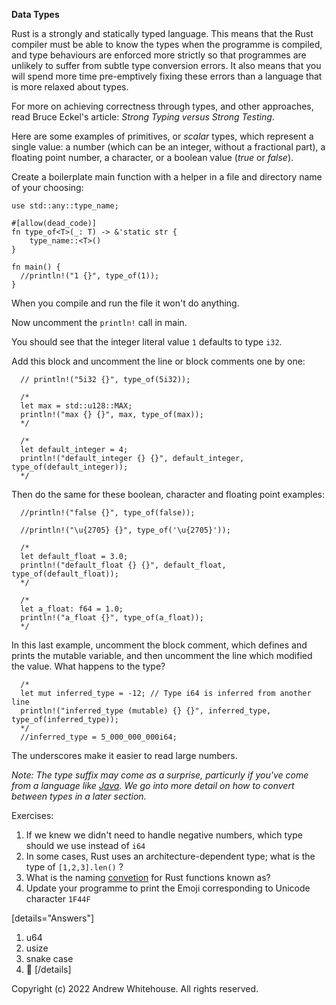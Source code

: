 **Data Types**

Rust is a strongly and statically typed language. This means that the Rust compiler must be able to know the types when the programme is compiled, and type behaviours are enforced more strictly so that programmes are unlikely to suffer from subtle type conversion errors. It also means that you will spend more time pre-emptively fixing these errors than a language that is more relaxed about types.

For more on achieving correctness through types, and other approaches, read Bruce Eckel's article: _Strong Typing versus Strong Testing_.

Here are some examples of primitives, or _scalar_ types, which represent a single value: a number (which can be an integer, without a fractional part), a floating point number, a character, or a boolean value (_true_ or _false_).

Create a boilerplate main function with a helper in a file and directory name of your choosing:

```
use std::any::type_name;
  
#[allow(dead_code)]
fn type_of<T>(_: T) -> &'static str {
    type_name::<T>()
}

fn main() {
  //println!("1 {}", type_of(1));
}
```

When you compile and run the file it won't do anything.

Now uncomment the `println!` call in main.

You should see that the integer literal value `1` defaults to type `i32`.

Add this block and uncomment the line or block comments one by one:

```
  // println!("5i32 {}", type_of(5i32));

  /*
  let max = std::u128::MAX;
  println!("max {} {}", max, type_of(max));
  */

  /*
  let default_integer = 4;
  println!("default_integer {} {}", default_integer, type_of(default_integer));
  */
```

Then do the same for these boolean, character and  floating point examples:

```
  //println!("false {}", type_of(false));

  //println!("\u{2705} {}", type_of('\u{2705}'));

  /*
  let default_float = 3.0;
  println!("default_float {} {}", default_float, type_of(default_float));
  */

  /*
  let a_float: f64 = 1.0;
  println!("a_float {}", type_of(a_float));
  */
```

In this last example, uncomment the block comment, which defines and prints the mutable variable, and then uncomment the line which modified the value. What happens to the type?

```
  /*
  let mut inferred_type = -12; // Type i64 is inferred from another line
  println!("inferred_type (mutable) {} {}", inferred_type, type_of(inferred_type));
  */
  //inferred_type = 5_000_000_000i64;
```

The underscores make it easier to read large numbers. 

_Note: The type suffix may come as a surprise, particurly if you've come from a language like [Java](https://docs.oracle.com/javase/specs/jls/se7/html/jls-5.html). We go into more detail on how to convert between types in a later section._

Exercises:

1. If we knew we didn't need to handle negative numbers, which type should we use instead of `i64`
2. In some cases, Rust uses an architecture-dependent type; what is the type of `[1,2,3].len()` ?
3. What is the naming [convetion](https://github.com/rust-lang/rfcs/blob/master/text/0430-finalizing-naming-conventions.md) for Rust functions known as?
4. Update your programme to print the Emoji corresponding to Unicode character `1F44F`


[details="Answers"]
1. u64
2. usize
3. snake case
4. :clap: 
[/details]

Copyright (c) 2022 Andrew Whitehouse. All rights reserved.
